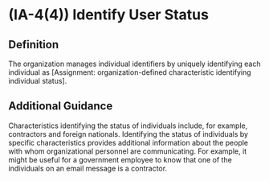 
# (IA-4(4)) Identify User Status

## Definition

The organization manages individual identifiers by uniquely identifying each individual as [Assignment: organization-defined characteristic identifying individual status].

## Additional Guidance

Characteristics identifying the status of individuals include, for example, contractors and foreign nationals. Identifying the status of individuals by specific characteristics provides additional information about the people with whom organizational personnel are communicating. For example, it might be useful for a government employee to know that one of the individuals on an email message is a contractor.
